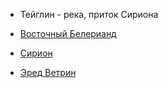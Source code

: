 *   Тейглин - река, приток Сириона


*   [Восточный Белерианд](../Восточный%20Белерианд.md)
*   [Сирион](Реки/Сирион.md)
*   [Эред Ветрин](Эред%20Ветрин.md)
